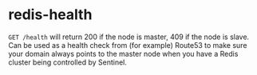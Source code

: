 redis-health
============

`GET /health` will return 200 if the node is master, 409 if the node is slave. Can be used as a health check from (for example) Route53 to make sure your domain always points to the master node when you have a Redis cluster being controlled by Sentinel.
